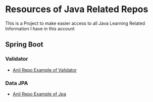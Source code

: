 # Resources of Java Related Repos
This is a Project to make easier access to all Java Learning Related Information I have in this account

## Spring Boot
### Validator
- [Anil Repo Example of Validator](https://github.com/H033S/spring-boot-validations/src/main/java/com/expeditors/validations/medicalfacility)
### Data JPA
- [Anil Repo Example of Jpa](https://github.com/H033S/spring-boot-expeditors-training-capstone-1)

